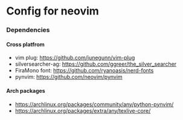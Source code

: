 # Config for neovim
### Dependencies
#### Cross platfrom
- vim plug: https://github.com/junegunn/vim-plug
- silversearcher-ag: https://github.com/ggreer/the_silver_searcher
- FiraMono font: https://github.com/ryanoasis/nerd-fonts
- pynvim: https://github.com/neovim/pynvim
#### Arch packages
- https://archlinux.org/packages/community/any/python-pynvim/
- https://archlinux.org/packages/extra/any/texlive-core/
